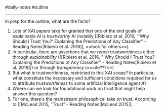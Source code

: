 #daily-notes #outline
___
In prep for the outline, what are the facts?
1. Lots of XAI papers take for granted that one of the end goals of explainable AI is *trustworthy* AI (notably [[Ribiero et al. 2016, "'Why Should I Trust You?' Explaning the Predictions of Any Classifier" - Reading Notes|Ribiero et al. 2016]], ==look for others==)
2. In particular, there are assertions that we *reach* trustworthiness either through *explainability* ([[Ribiero et al. 2016, "'Why Should I Trust You?' Explaning the Predictions of Any Classifier" - Reading Notes|Ribiero et al. 2016]]) or through *transparency* (==cite???==)
3. But what *is* trustworthiness, restricted to this XAI scope? In particular, what constitute the necessary and sufficient conditions required for us to attribute *trustworthiness* to some artificial intelligence agent $A$?
4. Where can we look for foundational work on trust that might help answer this question?
5. For one, there's the mainstream philosophical take on trust. According to [[McLeod 2015, "Trust" - Reading Notes|McLeod 2015]],